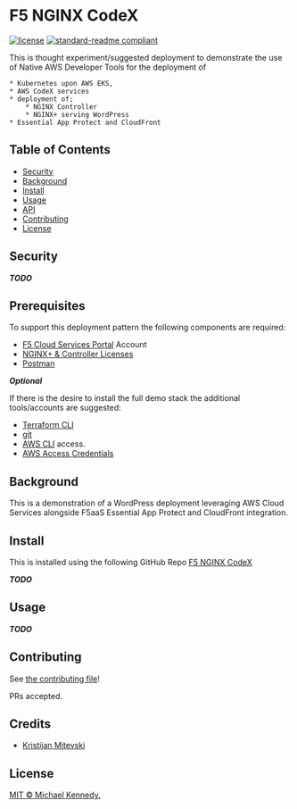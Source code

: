 # F5 NGINX CodeX

[![license](https://img.shields.io/github/license/:merps/:f5-nginx-codex.svg)](LICENSE)
[![standard-readme compliant](https://img.shields.io/badge/readme%20style-standard-brightgreen.svg?style=flat-square)](https://github.com/RichardLitt/standard-readme)

This is thought experiment/suggested deployment to demonstrate the use of Native AWS Developer Tools
for the deployment of 

    * Kubernetes upon AWS EKS,
    * AWS CodeX services 
    * deployment of;
        * NGINX Controller
        * NGINX+ serving WordPress
    * Essential App Protect and CloudFront
        

## Table of Contents

- [Security](#security)
- [Background](#background)
- [Install](#install)
- [Usage](#usage)
- [API](#api)
- [Contributing](#contributing)
- [License](#license)


## Security

***TODO***

## Prerequisites

To support this deployment pattern the following components are required:

* [F5 Cloud Services Portal](https://portal.cloudservices.f5.com/) Account
* [NGINX+ & Controller Licenses](https://docs.nginx.com/nginx-controller/v3/try-nginx-controller/)
* [Postman](https://www.postman.com/)

***Optional***

If there is the desire to install the full demo stack the additional tools/accounts are suggested:

* [Terraform CLI](https://www.terraform.io/docs/cli-index.html)
* [git](https://git-scm.com/)
* [AWS CLI](https://aws.amazon.com/cli/) access.
* [AWS Access Credentials](https://docs.aws.amazon.com/general/latest/gr/aws-security-credentials.html)


## Background

This is a demonstration of a WordPress deployment leveraging AWS Cloud Services alongside F5aaS
Essential App Protect and CloudFront integration.


## Install

This is installed using the following GitHub Repo [F5 NGINX CodeX](https://github.com/merps/f5-nginx-codex)

***TODO***


## Usage

***TODO***


## Contributing

See [the contributing file](CONTRIBUTING.md)!

PRs accepted.

## Credits

* [Kristijan Mitevski](https://github.com/k-mitevski)


## License

[MIT © Michael Kennedy.](../LICENSE)